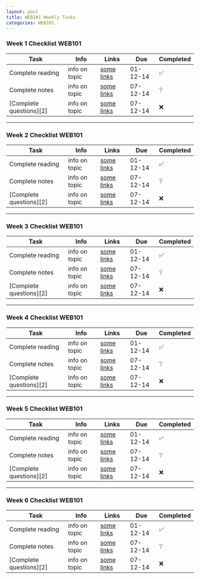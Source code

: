 ```yaml
---
layout: post
title: WEB101 Weekly Tasks
categories: WEB101
---
```


### Week 1 Checklist WEB101

Task                      | Info              | Links                             | Due        | Completed
------------------------- | ----------------- | --------------------------------- | ---------- | --------
Complete reading          | info on topic     | [some links](htt://example.com)   | 01-12-14   | ✅
Complete notes            | info on topic     | [some links](htt://example.com)   | 07-12-14   | ❔ 
[Complete questions][2]   | info on topic     | [some links](htt://example.com)   | 07-12-14   | ❌ 


---

### Week 2 Checklist WEB101

Task                      | Info              | Links                             | Due        | Completed
------------------------- | ----------------- | --------------------------------- | ---------- | --------
Complete reading          | info on topic     | [some links](htt://example.com)   | 01-12-14   | ✅
Complete notes            | info on topic     | [some links](htt://example.com)   | 07-12-14   | ❔ 
[Complete questions][2]   | info on topic     | [some links](htt://example.com)   | 07-12-14   | ❌ 


---

### Week 3 Checklist WEB101

Task                      | Info              | Links                             | Due        | Completed
------------------------- | ----------------- | --------------------------------- | ---------- | --------
Complete reading          | info on topic     | [some links](htt://example.com)   | 01-12-14   | ✅
Complete notes            | info on topic     | [some links](htt://example.com)   | 07-12-14   | ❔ 
[Complete questions][2]   | info on topic     | [some links](htt://example.com)   | 07-12-14   | ❌ 


---

### Week 4 Checklist WEB101

Task                      | Info              | Links                             | Due        | Completed
------------------------- | ----------------- | --------------------------------- | ---------- | --------
Complete reading          | info on topic     | [some links](htt://example.com)   | 01-12-14   | ✅
Complete notes            | info on topic     | [some links](htt://example.com)   | 07-12-14   | ❔ 
[Complete questions][2]   | info on topic     | [some links](htt://example.com)   | 07-12-14   | ❌ 


---

### Week 5 Checklist WEB101

Task                      | Info              | Links                             | Due        | Completed
------------------------- | ----------------- | --------------------------------- | ---------- | --------
Complete reading          | info on topic     | [some links](htt://example.com)   | 01-12-14   | ✅
Complete notes            | info on topic     | [some links](htt://example.com)   | 07-12-14   | ❔ 
[Complete questions][2]   | info on topic     | [some links](htt://example.com)   | 07-12-14   | ❌ 


---

### Week 6 Checklist WEB101

Task                      | Info              | Links                             | Due        | Completed
------------------------- | ----------------- | --------------------------------- | ---------- | --------
Complete reading          | info on topic     | [some links](htt://example.com)   | 01-12-14   | ✅
Complete notes            | info on topic     | [some links](htt://example.com)   | 07-12-14   | ❔ 
[Complete questions][2]   | info on topic     | [some links](htt://example.com)   | 07-12-14   | ❌ 
